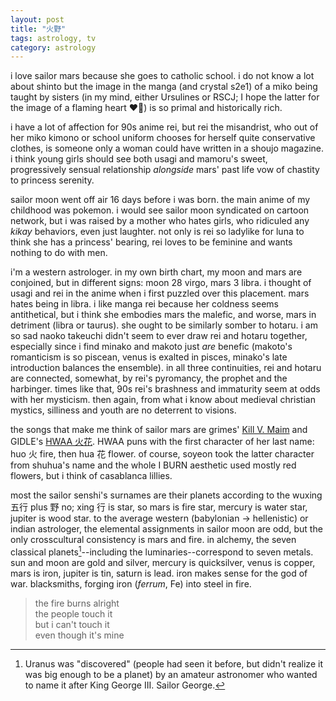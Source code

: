 ```yaml
---
layout: post
title: "火野"
tags: astrology, tv
category: astrology
---
```


i love sailor mars because she goes to catholic school. i do not know a lot about shinto but the image in the manga (and crystal s2e1) of a miko being taught by sisters (in my mind, either Ursulines or RSCJ; I hope the latter for the image of a flaming heart ❤️‍🔥) is so primal and historically rich.

i have a lot of affection for 90s anime rei, but rei the misandrist, who out of her miko kimono or school uniform chooses for herself quite conservative clothes, is someone only a woman could have written in a shoujo magazine. i think young girls should see both usagi and mamoru's sweet, progressively sensual relationship *alongside* mars' past life vow of chastity to princess serenity.

sailor moon went off air 16 days before i was born. the main anime of my childhood was pokemon. i would see sailor moon syndicated on cartoon network, but i was raised by a mother who hates girls, who ridiculed any *kikay* behaviors, even just laughter. not only is rei so ladylike for luna to think she has a princess' bearing, rei loves to be feminine and wants nothing to do with men.

i'm a western astrologer. in my own birth chart, my moon and mars are conjoined, but in different signs: moon 28 virgo, mars 3 libra. i thought of usagi and rei in the anime when i first puzzled over this placement. mars hates being in libra. i like manga rei because her coldness seems antithetical, but i think she embodies mars the malefic, and worse, mars in detriment (libra or taurus). she ought to be similarly somber to hotaru. i am so sad naoko takeuchi didn't seem to ever draw rei and hotaru together, especially since i find minako and makoto just *are* benefic (makoto's romanticism is so piscean, venus is exalted in pisces, minako's late introduction balances the ensemble). in all three continuities, rei and hotaru are connected, somewhat, by rei's pyromancy, the prophet and the harbinger. times like that, 90s rei's brashness and immaturity seem at odds with her mysticism. then again, from what i know about medieval christian mystics, silliness and youth are no deterrent to visions.

the songs that make me think of sailor mars are grimes' [Kill V. Maim](https://www.youtube.com/watch?v=c2EJMd7ZN7w) and GIDLE's [HWAA 火花](https://www.youtube.com/watch?v=z3szNvgQxHo). HWAA puns with the first character of her last name: huo 火 fire, then hua 花 flower. of course, soyeon took the latter character from shuhua's name and the whole I BURN aesthetic used mostly red flowers, but i think of casablanca lillies.

most the sailor senshi's surnames are their planets according to the wuxing 五行 plus 野 no; xing 行 is star, so mars is fire star, mercury is water star, jupiter is wood star. to the average western (babylonian -> hellenistic) or indian astrologer, the elemental assignments in sailor moon are odd, but the only crosscultural consistency is mars and fire. in alchemy, the seven classical planets[^1]--including the luminaries--correspond to seven metals. sun and moon are gold and silver, mercury is quicksilver, venus is copper, mars is iron, jupiter is tin, saturn is lead. iron makes sense for the god of war. blacksmiths, forging iron (*ferrum*, Fe) into steel in fire.

> the fire burns alright  
> the people touch it  
> but i can't touch it  
> even though it's mine

[^1]: Uranus was "discovered" (people had seen it before, but didn't realize it was big enough to be a planet) by an amateur astronomer who wanted to name it after King George III. Sailor George.
